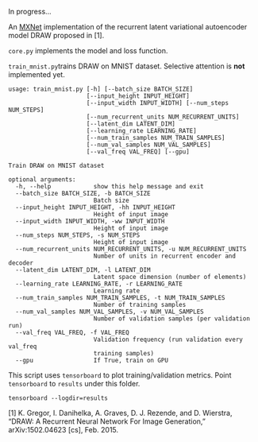 In progress...

An [MXNet](https://mxnet.incubator.apache.org/) implementation of the recurrent latent variational autoencoder model DRAW proposed in [1]. 

`core.py` implements the model and loss function. 

`train_mnist.py`trains DRAW on MNIST dataset. Selective attention is **not** implemented yet. 

```
usage: train_mnist.py [-h] [--batch_size BATCH_SIZE]
                      [--input_height INPUT_HEIGHT]
                      [--input_width INPUT_WIDTH] [--num_steps NUM_STEPS]
                      [--num_recurrent_units NUM_RECURRENT_UNITS]
                      [--latent_dim LATENT_DIM]
                      [--learning_rate LEARNING_RATE]
                      [--num_train_samples NUM_TRAIN_SAMPLES]
                      [--num_val_samples NUM_VAL_SAMPLES]
                      [--val_freq VAL_FREQ] [--gpu]

Train DRAW on MNIST dataset

optional arguments:
  -h, --help            show this help message and exit
  --batch_size BATCH_SIZE, -b BATCH_SIZE
                        Batch size
  --input_height INPUT_HEIGHT, -hh INPUT_HEIGHT
                        Height of input image
  --input_width INPUT_WIDTH, -ww INPUT_WIDTH
                        Height of input image
  --num_steps NUM_STEPS, -s NUM_STEPS
                        Height of input image
  --num_recurrent_units NUM_RECURRENT_UNITS, -u NUM_RECURRENT_UNITS
                        Number of units in recurrent encoder and decoder
  --latent_dim LATENT_DIM, -l LATENT_DIM
                        Latent space dimension (number of elements)
  --learning_rate LEARNING_RATE, -r LEARNING_RATE
                        Learning rate
  --num_train_samples NUM_TRAIN_SAMPLES, -t NUM_TRAIN_SAMPLES
                        Number of training samples
  --num_val_samples NUM_VAL_SAMPLES, -v NUM_VAL_SAMPLES
                        Number of validation samples (per validation run)
  --val_freq VAL_FREQ, -f VAL_FREQ
                        Validation frequency (run validation every val_freq
                        training samples)
  --gpu                 If True, train on GPU
```

This script uses `tensorboard` to plot training/validation metrics. Point `tensorboard` to `results` under this folder.
```
tensorboard --logdir=results
```


[1] K. Gregor, I. Danihelka, A. Graves, D. J. Rezende, and D. Wierstra, “DRAW: A Recurrent Neural Network For Image Generation,” arXiv:1502.04623 [cs], Feb. 2015.

